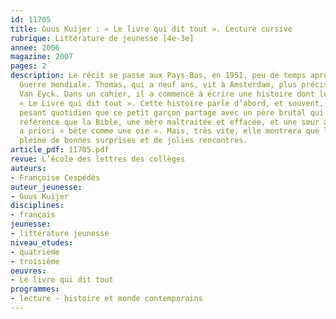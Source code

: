 ```yaml
---
id: 11705
title: Guus Kuijer : « Le livre qui dit tout ». Lecture cursive
rubrique: Littérature de jeunesse [4e-3e]
annee: 2006
magazine: 2007
pages: 2
description: Le récit se passe aux Pays-Bas, en 1951, peu de temps après la Seconde
  Guerre mondiale. Thomas, qui a neuf ans, vit à Amsterdam, plus précisément rue Jan
  Van Eyck. Dans un cahier, il a commencé à écrire une histoire dont le titre est
  « Le Livre qui dit tout ». Cette histoire parle d’abord, et souvent, du triste et
  pesant quotidien que ce petit garçon partage avec un père brutal qui n’a pas d’autre
  référence que la Bible, une mère maltraitée et effacée, et une sœur aînée, Margot,
  a priori « bête comme une oie ». Mais, très vite, elle montrera que la vie est aussi
  pleine de bonnes surprises et de jolies rencontres.
article_pdf: 11705.pdf
revue: L’école des lettres des collèges
auteurs:
- Françoise Cespédès
auteur_jeunesse:
- Guus Kuijer
disciplines:
- français
jeunesse:
- littérature jeunesse
niveau_etudes:
- quatrième
- troisième
oeuvres:
- Le livre qui dit tout
programmes:
- lecture - histoire et monde contemporains
---
```

